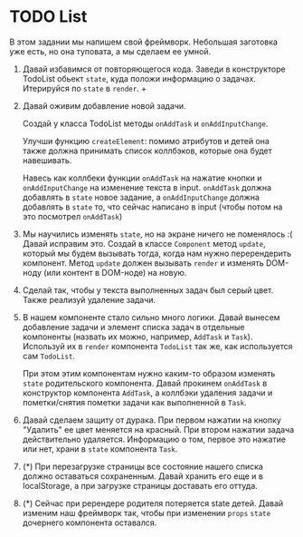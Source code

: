 # TODO List

В этом задании мы напишем свой фреймворк. Небольшая заготовка уже есть, но она туповата, а мы сделаем ее умной.

1. Давай избавимся от повторяющегося кода. Заведи в конструкторе TodoList обьект `state`, куда положи информацию о задачах. Итерируйся по `state` в `render`. +
2. Давай оживим добавление новой задачи.
   
   Создай у класса TodoList методы `onAddTask` и `onAddInputChange`.

   Улучши функцию `createElement`: помимо атрибутов и детей она также должна принимать список коллбэков, которые она будет навешивать.

   Навесь как коллбеки функции `onAddTask` на нажатие кнопки и `onAddInputChange` на изменение текста в input. `onAddTask` должна добавлять в `state` новое задание, а `onAddInputChange` должна добавлять в `state` то, что сейчас написано в input (чтобы потом на это посмотрел `onAddTask`)
3. Мы научились изменять `state`, но на экране ничего не поменялось :( Давай исправим это. Создай в классе `Component` метод `update`, который мы будем вызывать тогда, когда нам нужно перерендерить компонент. Метод `update` должен вызывать `render` и изменять DOM-ноду (или контент в DOM-ноде) на новую.
4. Сделай так, чтобы у текста выполненных задач был серый цвет. Также реализуй удаление задачи.
5. В нашем компоненте стало сильно много логики. Давай вынесем добавление задачи и элемент списка задач в отдельные компоненты (назвать их можно, например, `AddTask` и `Task`). Используй их в `render` компонента `TodoList` так же, как используется сам `TodoList`.
   
   При этом этим компонентам нужно каким-то образом изменять `state` родительского компонента. Давай прокинем `onAddTask` в конструктор компонента `AddTask`, а коллбэки удаления задачи и пометки/снятия пометки задачи как выполненной в `Task`.
6. Давай сделаем защиту от дурака. При первом нажатии на кнопку "Удалить" ее цвет меняется на красный. При втором нажатии задача действительно удаляется. Информацию о том, первое это нажатие или нет, храни в `state` компонента `Task`.
7. (*) При перезагрузке страницы все состояние нашего списка должно оставаться сохраненным. Давай хранить его еще и в localStorage, а при загрузке страницы доставать его оттуда.
8. (*) Сейчас при ререндере родителя потеряется state детей. Давай изменим наш фреймворк так, чтобы при изменении `props` `state` дочернего компонента оставался.